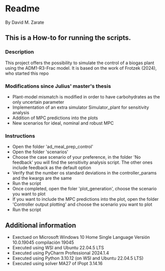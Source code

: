 # Readme
By David M. Zarate
## This is a How-to for running the scripts.

### Description

This project offers the possibility to simulate the control of a biogas plant using the ADM1-R3-Frac model. It is based on the work of Frotzek (2024), who started this repo

### Modifications since Julius' master's thesis

- Plant-model mismatch is modified in order to have carbohydrates as the only uncertain parameter
- Implementation of an extra simulator Simulator_plant for sensitivity analysis
- Addition of MPC predictions into the plots
- New scenarios for ideal, nominal and robust MPC

### Instructions

- Open the folder 'ad_meal_prep_control'
- Open the folder 'scenarios'
- Choose the case scenario of your preference, in the folder 'No feedback' you will find the sensitivity analysis script. The other ones include feedback as the default option
- Verify that the number os standard deviations in the controller_params and the kwargs are the same
- Run the script
- Once completed, open the foler 'plot_generation', choose the scenario you want to plot
- If you want to include the MPC predictions into the plot, open the folder 'Controller output plotting' and choose the scenario you want to plot
- Run the script 

## Additional information

- Exectued on Microsoft Windows 10 Home Single Language Versión	10.0.19045 compilación 19045
- Executed using WSl and Ubuntu 22.04.5 LTS
- Executed using PyCharm Professional 2024.1.4
- Executed using Python 3.10.12 (on WSl and Ubuntu 22.04.5 LTS)
- Executed using solver MA27 of IPopt 3.14.16 
